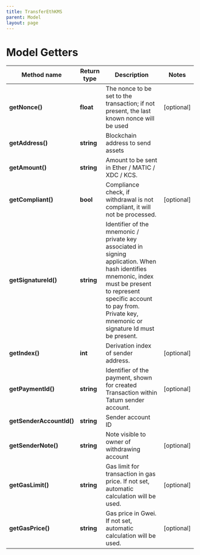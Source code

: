 ```yaml
---
title: TransferEthKMS
parent: Model
layout: page
---
```


# Model Getters

Method name | Return type | Description | Notes
------------ | ------------- | ------------- | -------------
**getNonce()** | **float** | The nonce to be set to the transaction; if not present, the last known nonce will be used | [optional]
**getAddress()** | **string** | Blockchain address to send assets |
**getAmount()** | **string** | Amount to be sent in Ether / MATIC / XDC / KCS. |
**getCompliant()** | **bool** | Compliance check, if withdrawal is not compliant, it will not be processed. | [optional]
**getSignatureId()** | **string** | Identifier of the mnemonic / private key associated in signing application. When hash identifies mnemonic, index must be present to represent specific account to pay from. Private key, mnemonic or signature Id must be present. |
**getIndex()** | **int** | Derivation index of sender address. | [optional]
**getPaymentId()** | **string** | Identifier of the payment, shown for created Transaction within Tatum sender account. | [optional]
**getSenderAccountId()** | **string** | Sender account ID |
**getSenderNote()** | **string** | Note visible to owner of withdrawing account | [optional]
**getGasLimit()** | **string** | Gas limit for transaction in gas price. If not set, automatic calculation will be used. | [optional]
**getGasPrice()** | **string** | Gas price in Gwei. If not set, automatic calculation will be used. | [optional]

